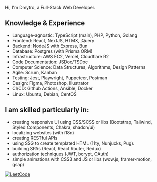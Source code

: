 Hi, I'm Dmytro, a Full-Stack Web Developer.

## Knowledge & Experience

- Language-agnostic: TypeScript (main), PHP, Python, Golang
- Frontend: React, NextJS, HTMX, jQuery
- Backend: NodeJS with Express, Bun
- Database: Postgres (with Prisma ORM)
- Infrastructure: AWS EC2, Vercel, Cloudflare R2
- Code Documentation: JSDoc/TSDoc
- Computer Science: Data Structures, Algorithms, Design Patterns
- Agile: Scrum, Kanban
- Testing: Jest, Playwright, Puppeteer, Postman
- Design: Figma, Photoshop, Illustrator
- CI/CD: Github Actions, Ansible, Docker
- Linux: Ubuntu, Debian, CentOS

## I am skilled particularly in:
- creating responsive UI using CSS/SCSS or libs (Bootstrap, Tailwind, Styled Components, Chakra, shadcn/ui)
- localizing websites (with i18n)
- creating RESTful APIs
- using SSG to create templated HTML (11ty, Nunjucks, Pug).
- building SPAs (React, React Router, Redux)
- authorization techniques (JWT, bcrypt, OAuth)
- simple animations with CSS3 and JS or libs (wow.js, framer-motion, gsap)

[![LeetCode](https://leetcard.jacoblin.cool/dmltdev?theme=nord&font=Fira%20Code)](https://leetcode.com/dmltdev/)
